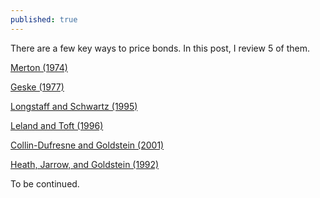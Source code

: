 ```yaml
---
published: true
---
```

There are a few key ways to price bonds. In this post, I review 5 of them.

[Merton (1974)](https://www.jstor.org/stable/2978814?seq=1#metadata_info_tab_contents "On the Pricing of Corporate Debt: The Risk Structure of Interest Rates")

[Geske (1977)](https://www.cambridge.org/core/journals/journal-of-financial-and-quantitative-analysis/article/valuation-of-corporate-liabilities-as-compound-options/1FB313F93479EE285D9EFC24A0ADE73D "The Valuation of Corporate Liabilities as Compound Options")

[Longstaff and Schwartz (1995)](https://econpapers.repec.org/article/blajfinan/v_3a50_3ay_3a1995_3ai_3a3_3ap_3a789-819.htm "A Simple Approach to Valuing Risky Fixed and Floating Rate Debt")

[Leland and Toft (1996)](https://onlinelibrary.wiley.com/doi/abs/10.1111/j.1540-6261.1996.tb02714.x "Optimal Capital Structure, Endogenous Bankruptcy, and the Term Structure of Credit Spreads")

[Collin-Dufresne and Goldstein (2001)](https://onlinelibrary.wiley.com/doi/10.1111/0022-1082.00402 "The Determinants of Credit Spread Changes")

[Heath, Jarrow, and Goldstein (1992)](https://www.jstor.org/stable/2951677?seq=1#metadata_info_tab_contents "Bond Pricing and the Term Structure of Interest Rates: A New Methodology for Contingent Claims Valuation")

To be continued.
